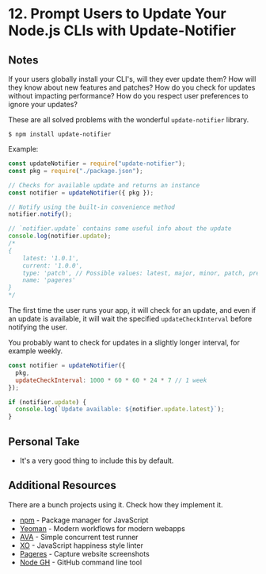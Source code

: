 # 12. Prompt Users to Update Your Node.js CLIs with Update-Notifier

## Notes

If your users globally install your CLI's, will they ever update them? How will they know about new features and patches? How do you check for updates without impacting performance? How do you respect user preferences to ignore your updates?

These are all solved problems with the wonderful `update-notifier` library.

```
$ npm install update-notifier
```

Example:

```typescript
const updateNotifier = require("update-notifier");
const pkg = require("./package.json");

// Checks for available update and returns an instance
const notifier = updateNotifier({ pkg });

// Notify using the built-in convenience method
notifier.notify();

// `notifier.update` contains some useful info about the update
console.log(notifier.update);
/*
{
	latest: '1.0.1',
	current: '1.0.0',
	type: 'patch', // Possible values: latest, major, minor, patch, prerelease, build
	name: 'pageres'
}
*/
```

The first time the user runs your app, it will check for an update, and even if an update is available, it will wait the specified `updateCheckInterval` before notifying the user.

You probably want to check for updates in a slightly longer interval, for example weekly.

```javascript
const notifier = updateNotifier({
  pkg,
  updateCheckInterval: 1000 * 60 * 60 * 24 * 7 // 1 week
});

if (notifier.update) {
  console.log(`Update available: ${notifier.update.latest}`);
}
```

## Personal Take

- It's a very good thing to include this by default.

## Additional Resources

There are a bunch projects using it. Check how they implement it.

- [npm](https://github.com/npm/npm) - Package manager for JavaScript
- [Yeoman](http://yeoman.io) - Modern workflows for modern webapps
- [AVA](https://ava.li) - Simple concurrent test runner
- [XO](https://github.com/xojs/xo) - JavaScript happiness style linter
- [Pageres](https://github.com/sindresorhus/pageres) - Capture website screenshots
- [Node GH](http://nodegh.io) - GitHub command line tool
